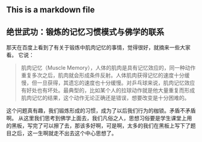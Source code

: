 
## This is a markdown file

## 绝世武功：锻炼的记忆习惯模式与佛学的联系 

那天在百度上看到了有关于锻炼中肌肉记忆的事情，觉得很好，就摘来一些大家看。
 它说：

 >肌肉记忆（Muscle Memory），人体的肌肉是具有记忆效应的，同一种动作重复多次之后，肌肉就会形成条件反射。人体肌肉获得记忆的速度十分缓慢，但一旦获得，其遗忘的速度也十分缓慢。对乒乓球来说，肌肉记忆效应有好处也有坏处。最典型的，比如某个人的拉球动作就是他大量重复而形成肌肉记忆的结果，这个动作无论正确还是错误，想要改变是十分困难的。

这个问题真有趣，我们锻炼形成的习惯，成为了以后我们行为的枷锁。矛盾不矛盾啊。
从这里我们思考到佛学上面去，我们凡俗之人，思想习俗要是学生课堂上用的黑板，写完了可以擦了去，那该多好啊，可是啊，太多的我们在黑板上写下了题目之后，这一生啊就走不出去这个中心思想了。
  
  

